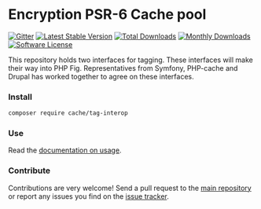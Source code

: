 # Encryption PSR-6 Cache pool
[![Gitter](https://badges.gitter.im/php-cache/cache.svg)](https://gitter.im/php-cache/cache?utm_source=badge&utm_medium=badge&utm_campaign=pr-badge)
[![Latest Stable Version](https://poser.pugx.org/cache/tag-interop/v/stable)](https://packagist.org/packages/cache/tag-interop)
[![Total Downloads](https://poser.pugx.org/cache/tag-interop/downloads)](https://packagist.org/packages/cache/tag-interop)
[![Monthly Downloads](https://poser.pugx.org/cache/tag-interop/d/monthly.png)](https://packagist.org/packages/cache/tag-interop)
[![Software License](https://img.shields.io/badge/license-MIT-brightgreen.svg?style=flat-square)](LICENSE)

This repository holds two interfaces for tagging. These interfaces will make their 
way into PHP Fig. Representatives from Symfony, PHP-cache and Drupal has worked 
together to agree on these interfaces.   

### Install

```bash
composer require cache/tag-interop
```

### Use

Read the [documentation on usage](http://www.php-cache.com/).

### Contribute

Contributions are very welcome! Send a pull request to the [main repository](https://github.com/php-cache/cache) or
report any issues you find on the [issue tracker](http://issues.php-cache.com).
